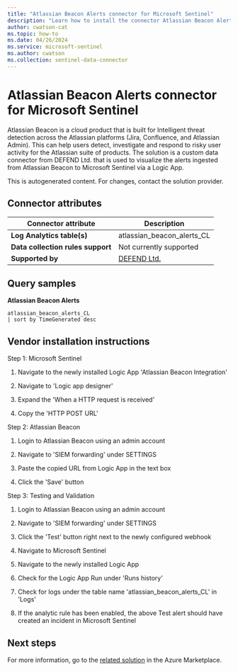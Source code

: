 ```yaml
---
title: "Atlassian Beacon Alerts connector for Microsoft Sentinel"
description: "Learn how to install the connector Atlassian Beacon Alerts to connect your data source to Microsoft Sentinel."
author: cwatson-cat
ms.topic: how-to
ms.date: 04/26/2024
ms.service: microsoft-sentinel
ms.author: cwatson
ms.collection: sentinel-data-connector
---
```


# Atlassian Beacon Alerts connector for Microsoft Sentinel

Atlassian Beacon is a cloud product that is built for Intelligent threat detection across the Atlassian platforms (Jira, Confluence, and Atlassian Admin). This can help users detect, investigate and respond to risky user activity for the Atlassian suite of products. The solution is  a custom data connector from DEFEND Ltd. that is used to visualize the alerts ingested from Atlassian Beacon to Microsoft Sentinel via a Logic App.

This is autogenerated content. For changes, contact the solution provider.

## Connector attributes

| Connector attribute | Description |
| --- | --- |
| **Log Analytics table(s)** | atlassian_beacon_alerts_CL<br/> |
| **Data collection rules support** | Not currently supported |
| **Supported by** | [DEFEND Ltd.](https://www.defend.co.nz/) |

## Query samples

**Atlassian Beacon Alerts**

   ```kusto
atlassian_beacon_alerts_CL 
   | sort by TimeGenerated desc
   ```



## Vendor installation instructions

Step 1: Microsoft Sentinel

1. Navigate to the newly installed Logic App 'Atlassian Beacon Integration'

1. Navigate to 'Logic app designer'

1. Expand the 'When a HTTP request is received'

1. Copy the 'HTTP POST URL'

Step 2: Atlassian Beacon

1. Login to Atlassian Beacon using an admin account

1. Navigate to 'SIEM forwarding' under SETTINGS

1. Paste the copied URL from Logic App in the text box

1. Click the 'Save' button

Step 3: Testing and Validation

1. Login to Atlassian Beacon using an admin account

1. Navigate to 'SIEM forwarding' under SETTINGS

1. Click the 'Test' button right next to the newly configured webhook

1. Navigate to Microsoft Sentinel

1. Navigate to the newly installed Logic App

1. Check for the Logic App Run under 'Runs history'

1. Check for logs under the table name 'atlassian_beacon_alerts_CL' in 'Logs'

1. If the analytic rule has been enabled, the above Test alert should have created an incident in Microsoft Sentinel



## Next steps

For more information, go to the [related solution](https://azuremarketplace.microsoft.com/en-us/marketplace/apps/defendlimited1682894612656.microsoft-sentinel-solution-atlassian-beacon?tab=Overview) in the Azure Marketplace.

